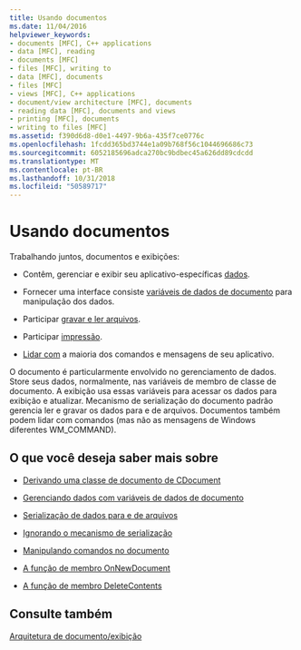 ```yaml
---
title: Usando documentos
ms.date: 11/04/2016
helpviewer_keywords:
- documents [MFC], C++ applications
- data [MFC], reading
- documents [MFC]
- files [MFC], writing to
- data [MFC], documents
- files [MFC]
- views [MFC], C++ applications
- document/view architecture [MFC], documents
- reading data [MFC], documents and views
- printing [MFC], documents
- writing to files [MFC]
ms.assetid: f390d6d8-d0e1-4497-9b6a-435f7ce0776c
ms.openlocfilehash: 1fcdd365bd3744e1a09b768f56c1044696686c73
ms.sourcegitcommit: 6052185696adca270bc9bdbec45a626dd89cdcdd
ms.translationtype: MT
ms.contentlocale: pt-BR
ms.lasthandoff: 10/31/2018
ms.locfileid: "50589717"
---
```

# <a name="using-documents"></a>Usando documentos

Trabalhando juntos, documentos e exibições:

- Contêm, gerenciar e exibir seu aplicativo-específicas [dados](../mfc/managing-data-with-document-data-variables.md).

- Fornecer uma interface consiste [variáveis de dados de documento](../mfc/managing-data-with-document-data-variables.md) para manipulação dos dados.

- Participar [gravar e ler arquivos](../mfc/serializing-data-to-and-from-files.md).

- Participar [impressão](../mfc/role-of-the-view-in-printing.md).

- [Lidar com](../mfc/handling-commands-in-the-document.md) a maioria dos comandos e mensagens de seu aplicativo.

O documento é particularmente envolvido no gerenciamento de dados. Store seus dados, normalmente, nas variáveis de membro de classe de documento. A exibição usa essas variáveis para acessar os dados para exibição e atualizar. Mecanismo de serialização do documento padrão gerencia ler e gravar os dados para e de arquivos. Documentos também podem lidar com comandos (mas não as mensagens de Windows diferentes WM_COMMAND).

## <a name="what-do-you-want-to-know-more-about"></a>O que você deseja saber mais sobre

- [Derivando uma classe de documento de CDocument](../mfc/deriving-a-document-class-from-cdocument.md)

- [Gerenciando dados com variáveis de dados de documento](../mfc/managing-data-with-document-data-variables.md)

- [Serialização de dados para e de arquivos](../mfc/serializing-data-to-and-from-files.md)

- [Ignorando o mecanismo de serialização](../mfc/bypassing-the-serialization-mechanism.md)

- [Manipulando comandos no documento](../mfc/handling-commands-in-the-document.md)

- [A função de membro OnNewDocument](../mfc/reference/cdocument-class.md#onnewdocument)

- [A função de membro DeleteContents](../mfc/reference/cdocument-class.md#deletecontents)

## <a name="see-also"></a>Consulte também

[Arquitetura de documento/exibição](../mfc/document-view-architecture.md)

